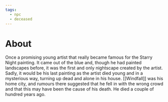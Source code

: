 ```yaml
---
tags:
  - npc
  - deceased
---
```

# About
Once a promising young artist that really became famous for the Starry Night painting. It came out of the blue and, though he had painted landscapes before, it was the first and only nightscape created by the artist. Sadly, it would be his last painting as the artist died young and in a mysterious way, turning up dead and alone in his house. [[Windfall]] was his home city, and rumours there suggested that he fell in with the wrong crowd and that this may have been the cause of his death. He died a couple of hundred years ago.